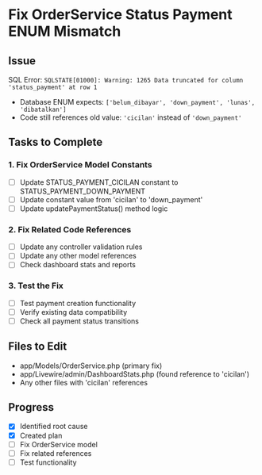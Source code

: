 # Fix OrderService Status Payment ENUM Mismatch

## Issue

SQL Error: `SQLSTATE[01000]: Warning: 1265 Data truncated for column 'status_payment' at row 1`

-   Database ENUM expects: `['belum_dibayar', 'down_payment', 'lunas', 'dibatalkan']`
-   Code still references old value: `'cicilan'` instead of `'down_payment'`

## Tasks to Complete

### 1. Fix OrderService Model Constants

-   [ ] Update STATUS_PAYMENT_CICILAN constant to STATUS_PAYMENT_DOWN_PAYMENT
-   [ ] Update constant value from 'cicilan' to 'down_payment'
-   [ ] Update updatePaymentStatus() method logic

### 2. Fix Related Code References

-   [ ] Update any controller validation rules
-   [ ] Update any other model references
-   [ ] Check dashboard stats and reports

### 3. Test the Fix

-   [ ] Test payment creation functionality
-   [ ] Verify existing data compatibility
-   [ ] Check all payment status transitions

## Files to Edit

-   app/Models/OrderService.php (primary fix)
-   app/Livewire/admin/DashboardStats.php (found reference to 'cicilan')
-   Any other files with 'cicilan' references

## Progress

-   [x] Identified root cause
-   [x] Created plan
-   [ ] Fix OrderService model
-   [ ] Fix related references
-   [ ] Test functionality
